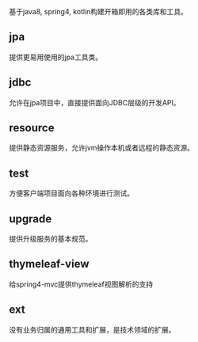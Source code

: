 基于java8, spring4, kotlin构建开箱即用的各类库和工具。

## jpa
提供更易用使用的jpa工具类。

## jdbc
允许在jpa项目中，直接提供面向JDBC层级的开发API。

## resource
提供静态资源服务，允许jvm操作本机或者远程的静态资源。

## test
方便客户端项目面向各种环境进行测试。

## upgrade
提供升级服务的基本规范。

## thymeleaf-view
给spring4-mvc提供thymeleaf视图解析的支持

## ext
没有业务归属的通用工具和扩展，是技术领域的扩展。
